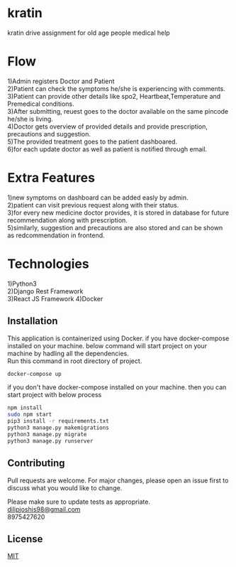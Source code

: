 # kratin
kratin drive assignment for old age people medical help

# Flow

1)Admin registers Doctor and Patient  
2)Patient can check the symptoms he/she is experiencing with comments.  
3)Patient can provide other details like spo2, Heartbeat,Temperature and Premedical conditions.  
3)After submitting, reuest goes to the doctor available on the same pincode he/she is living.  
4)Doctor gets overview of provided details and provide prescription, precautions and suggestion.  
5)The provided treatment goes to the patient dashboared.  
6)for each update doctor as well as patient is notified through email.  

# Extra Features

1)new symptoms on dashboard can be added easly by admin.  
2)patient can visit previous request along with their status.  
3)for every new medicine doctor provides, it is stored in database for future recommendation along with prescription.  
5)similarly, suggestion and precautions are also stored and can be shown as redcommendation in frontend.  

# Technologies

1)Python3  
2)Django Rest Framework  
3)React JS Framework
4)Docker

## Installation

This application is containerized using Docker.
if you have docker-compose installed on your machine. below command will start project on your machine by hadling all the dependencies.  
Run this command in root directory of project.

```bash
docker-compose up
```
if you don't have docker-compose installed on your machine. then you can start project with below process


```bash
npm install
sudo npm start
pip3 install -r requirements.txt
python3 manage.py makemigrations
python3 manage.py migrate
python3 manage.py runserver
```

## Contributing
Pull requests are welcome. For major changes, please open an issue first to discuss what you would like to change.

Please make sure to update tests as appropriate.  
dilipjoshis98@gmail.com  
8975427620  

## License
[MIT](https://choosealicense.com/licenses/mit/)
